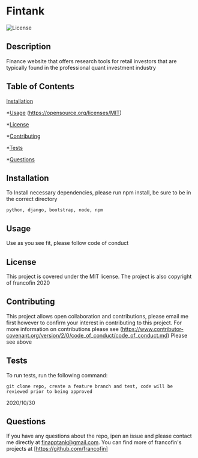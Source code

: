# Fintank
  ![License](https://img.shields.io/badge/License-MIT-yellow.svg?raw=true)

  ## Description
  Finance website that offers research tools for retail investors that are typically found in the professional quant investment industry

  ## Table of Contents

  [Installation](#installation)

  *[Usage](#usage)
  (https://opensource.org/licenses/MIT)

  *[License](#license)

  *[Contributing](#contributing)

  *[Tests](#tests)

  *[Questions](#questions)


  ## Installation

  To Install necessary dependencies, please run npm install, be sure to be in the correct directory

  ```
  python, django, bootstrap, node, npm
  ```

  ## Usage

  Use as you see fit, please follow code of conduct

  ## License

  This project is covered under the MIT license. The project is also copyright of francofin 2020

  ## Contributing
  This project allows open collaboration and contributions, please email me first however to confirm your interest in contributing to this project. For more information on contributions please see (https://www.contributor-covenant.org/version/2/0/code_of_conduct/code_of_conduct.md)
  Please see above


  ## Tests

  To run tests, run the following command:

  ```
  git clone repo, create a feature branch and test, code will be reviewed prior to being approved
  ```

  2020/10/30
  ## Questions
  
  If you have any questions about the repo, ipen an issue and please contact me directly at finapptank@gmail.com. You can find more of francofin's projects at [https://github.com/francofin]


